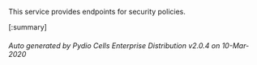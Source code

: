 






This service provides endpoints for security policies.

[:summary]

###### Auto generated by Pydio Cells Enterprise Distribution v2.0.4 on 10-Mar-2020
